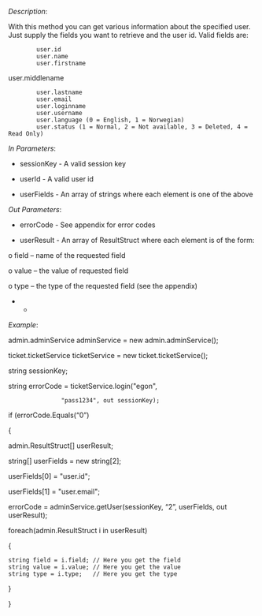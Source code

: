 <properties date="2016-06-24"
SortOrder="186"
/>

*Description*:

With this method you can get various information about the specified user. Just supply the fields you want to retrieve and the user id. Valid fields are:

 

            user.id
            user.name
            user.firstname

user.middlename

            user.lastname
            user.email
            user.loginname           
            user.username
            user.language (0 = English, 1 = Norwegian)
            user.status (1 = Normal, 2 = Not available, 3 = Deleted, 4 = Read Only)
                  

*In Parameters*:

* sessionKey      - A valid session key

* userId              - A valid user id

* userFields        - An array of strings where each element is one of the above

 

*Out Parameters*:

* errorCode  - See appendix for error codes

* userResult - An array of ResultStruct where each element is of the form:

o   field – name of the requested field

o   value – the value of requested field

o   type – the type of the requested field (see the appendix)

* *

*Example*:

admin.adminService adminService = new admin.adminService();

ticket.ticketService ticketService = new ticket.ticketService();

 

string sessionKey;

string errorCode = ticketService.login("egon",

                   "pass1234", out sessionKey);

 

if (errorCode.Equals(“0”)

{

  admin.ResultStruct\[\] userResult;

  string\[\] userFields = new string\[2\];

  userFields\[0\] = "user.id";

  userFields\[1\] = "user.email";

  

  errorCode = adminService.getUser(sessionKey, “2”, userFields, out           userResult);

  foreach(admin.ResultStruct i in userResult)

  {

    string field = i.field; // Here you get the field
    string value = i.value; // Here you get the value
    string type = i.type;   // Here you get the type

  }

}
